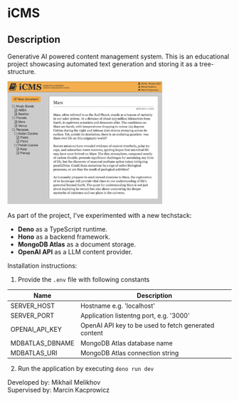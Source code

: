 # iCMS

## Description
Generative AI powered content management system. This is an educational project showcasing automated text generation and storing it as a tree-structure.

<img src="static/screenshot.png" width="69%" />

As part of the project, I've experimented with a new techstack:

- **Deno** as a TypeScript runtime.
- **Hono** as a backend framework.
- **MongoDB Atlas** as a document storage.
- **OpenAI API** as a LLM content provider.

Installation instructions:

1. Provide the `.env` file with following constants

| Name |Description|
| - | - |
| SERVER_HOST | Hostname e.g. 'localhost' |
| SERVER_PORT | Application listentng port, e.g. '3000' |
| OPENAI_API_KEY | OpenAI API key to be used to fetch generated content |
| MDBATLAS_DBNAME | MongoDB Atlas database name |
| MDBATLAS_URI | MongoDB Atlas connection string |

2. Run the application by executing `deno run dev`

Developed by: Mikhail Melikhov  
Supervised by: Marcin Kacprowicz
